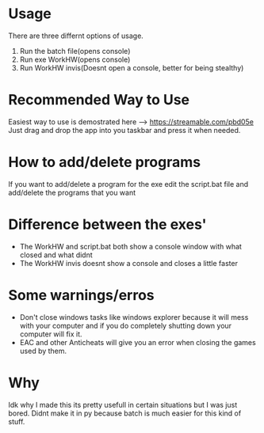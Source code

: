 # Usage
There are three differnt options of usage.
  1. Run the batch file(opens console)
  2. Run exe WorkHW(opens console)
  3. Run WorkHW invis(Doesnt open a console, better for being stealthy)

# Recommended Way to Use
Easiest way to use is demostrated here --> https://streamable.com/pbd05e
Just drag and drop the app into you taskbar and press it when needed.

# How to add/delete programs
If you want to add/delete a program for the exe edit the script.bat file and add/delete the programs that you want

# Difference between the exes'
  - The WorkHW and script.bat both show a console window with what closed and what didnt
  - The WorkHW invis doesnt show a console and closes a little faster
  
# Some warnings/erros
  - Don't close windows tasks like windows explorer because it will mess with your computer and if you do completely shutting down your computer will fix it.
  - EAC and other Anticheats will give you an error when closing the games used by them. 

# Why
Idk why I made this its pretty usefull in certain situations but I was just bored.
Didnt make it in py because batch is much easier for this kind of stuff.
